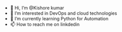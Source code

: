 - 👋 Hi, I’m @Kishore kumar
- 👀 I’m interested in DevOps and cloud technologies
-  🌱 I’m currently learning Python for Automation
- 📫 How to reach me on linkdedin

<!---
kumar8929/kumar8929 is a ✨ special ✨ repository because its `README.md` (this file) appears on your GitHub profile.
You can click the Preview link to take a look at your changes.
--->
